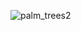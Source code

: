 
<!--
**Alexander-JKing/Alexander-JKing** is a ✨ _special_ ✨ repository because its `README.md` (this file) appears on your GitHub profile.

Here are some ideas to get you started:

- 🔭 I’m currently working on ...
- 🌱 I’m currently learning ...
- 👯 I’m looking to collaborate on ...
- 🤔 I’m looking for help with ...
- 💬 Ask me about ...
- 📫 How to reach me: ...
- 😄 Pronouns: ...
- ⚡ Fun fact: ...
-->
![palm_trees2](https://github.com/Alexander-JKing/Alexander-JKing/assets/94008705/a4462292-8367-4902-b9b9-46e6ad9969a7)

